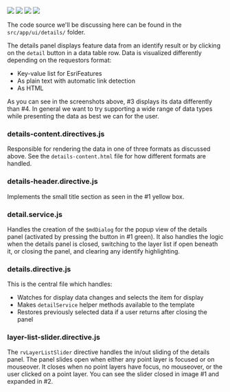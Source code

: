 ![](./images/technical/details.png) ![](./images/technical/details-alt-open.png) ![](./images/technical/details-alt.png) ![](./images/technical/details-railway.png)

The code source we'll be discussing here can be found in the `src/app/ui/details/` folder.

The details panel displays feature data from an identify result or by clicking on the `detail` button in a data table row. Data is visualized differently depending on the requestors format:
- Key-value list for EsriFeatures
- As plain text with automatic link detection
- As HTML

As you can see in the screenshots above, #3 displays its data differently than #4. In general we want to try supporting a wide range of data types while presenting the data as best we can for the user.

### details-content.directives.js

Responsible for rendering the data in one of three formats as discussed above. See the `details-content.html` file for how different formats are handled.

### details-header.directive.js

Implements the small title section as seen in the #1 yellow box. 

### detail.service.js

Handles the creation of the `$mdDialog` for the popup view of the details panel (activated by pressing the button in #1 green). It also handles the logic when the details panel is closed, switching to the layer list if open beneath it, or closing the panel, and clearing any identify highlighting.

### details.directive.js

This is the central file which handles:
- Watches for display data changes and selects the item for display
- Makes `detailService` helper methods available to the template
- Restores previously selected data if a user returns after closing the panel

### layer-list-slider.directive.js

The `rvLayerListSlider` directive handles the in/out sliding of the details panel. The panel slides open when either any point layer is focused or on mouseover. It closes when no point layers have focus, no mouseover, or the user clicked on a point layer. You can see the slider closed in image #1 and expanded in #2.